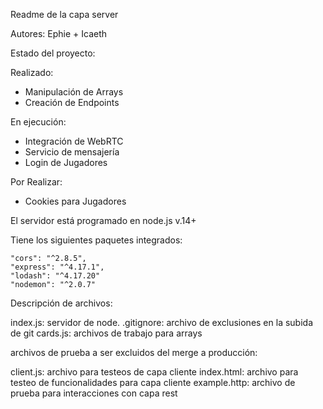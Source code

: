 Readme de la capa server

Autores: Ephie + Icaeth

Estado del proyecto:

Realizado:

- Manipulación de Arrays
- Creación de Endpoints

En ejecución:

- Integración de WebRTC
- Servicio de mensajería
- Login de Jugadores

Por Realizar:

- Cookies para Jugadores

El servidor está programado en node.js v.14+

Tiene los siguientes paquetes integrados:

    "cors": "^2.8.5",
    "express": "^4.17.1",
    "lodash": "^4.17.20"
    "nodemon": "^2.0.7"

Descripción de archivos:

index.js: servidor de node.
.gitignore: archivo de exclusiones en la subida de git
cards.js: archivos de trabajo para arrays

archivos de prueba a ser excluidos del merge a producción:

client.js: archivo para testeos de capa cliente
index.html: archivo para testeo de funcionalidades para capa cliente
example.http: archivo de prueba para interacciones con capa rest
